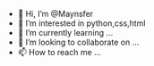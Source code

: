 - 👋 Hi, I’m @Maynsfer
- 👀 I’m interested in python,css,html
- 🌱 I’m currently learning ...
- 💞️ I’m looking to collaborate on ...
- 📫 How to reach me ...

<!---
Maynsfer/Maynsfer is a ✨ special ✨ repository because its `README.md` (this file) appears on your GitHub profile.
You can click the Preview link to take a look at your changes.
--->
